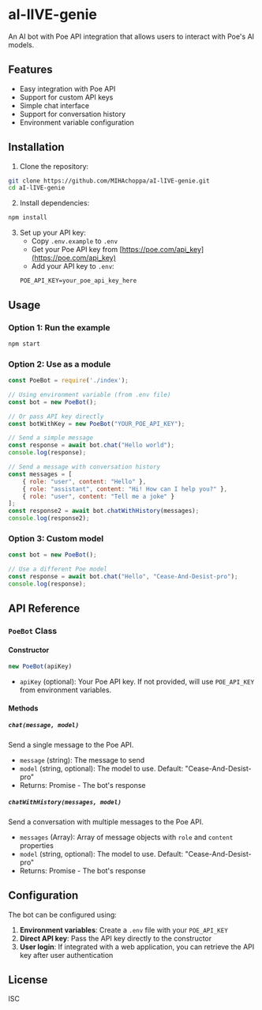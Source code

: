 # aI-lIVE-genie

An AI bot with Poe API integration that allows users to interact with Poe's AI models.

## Features

- Easy integration with Poe API
- Support for custom API keys
- Simple chat interface
- Support for conversation history
- Environment variable configuration

## Installation

1. Clone the repository:
```bash
git clone https://github.com/MIHAchoppa/aI-lIVE-genie.git
cd aI-lIVE-genie
```

2. Install dependencies:
```bash
npm install
```

3. Set up your API key:
   - Copy `.env.example` to `.env`
   - Get your Poe API key from [https://poe.com/api_key](https://poe.com/api_key)
   - Add your API key to `.env`:
   ```
   POE_API_KEY=your_poe_api_key_here
   ```

## Usage

### Option 1: Run the example

```bash
npm start
```

### Option 2: Use as a module

```javascript
const PoeBot = require('./index');

// Using environment variable (from .env file)
const bot = new PoeBot();

// Or pass API key directly
const botWithKey = new PoeBot("YOUR_POE_API_KEY");

// Send a simple message
const response = await bot.chat("Hello world");
console.log(response);

// Send a message with conversation history
const messages = [
    { role: "user", content: "Hello" },
    { role: "assistant", content: "Hi! How can I help you?" },
    { role: "user", content: "Tell me a joke" }
];
const response2 = await bot.chatWithHistory(messages);
console.log(response2);
```

### Option 3: Custom model

```javascript
const bot = new PoeBot();

// Use a different Poe model
const response = await bot.chat("Hello", "Cease-And-Desist-pro");
console.log(response);
```

## API Reference

### `PoeBot` Class

#### Constructor
```javascript
new PoeBot(apiKey)
```
- `apiKey` (optional): Your Poe API key. If not provided, will use `POE_API_KEY` from environment variables.

#### Methods

##### `chat(message, model)`
Send a single message to the Poe API.

- `message` (string): The message to send
- `model` (string, optional): The model to use. Default: "Cease-And-Desist-pro"
- Returns: Promise<string> - The bot's response

##### `chatWithHistory(messages, model)`
Send a conversation with multiple messages to the Poe API.

- `messages` (Array): Array of message objects with `role` and `content` properties
- `model` (string, optional): The model to use. Default: "Cease-And-Desist-pro"
- Returns: Promise<string> - The bot's response

## Configuration

The bot can be configured using:

1. **Environment variables**: Create a `.env` file with your `POE_API_KEY`
2. **Direct API key**: Pass the API key directly to the constructor
3. **User login**: If integrated with a web application, you can retrieve the API key after user authentication

## License

ISC
